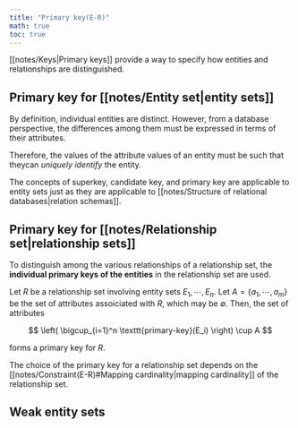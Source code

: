 ```yaml
---
title: "Primary key(E-R)"
math: true
toc: true
---
```


[[notes/Keys|Primary keys]] provide a way to specify how entities and relationships are distinguished.

## Primary key for [[notes/Entity set|entity sets]]

By definition, individual entities are distinct. However, from a database perspective, the differences among them must be expressed in terms of their attributes.

Therefore, the values of the attribute values of an entity must be such that theycan _uniquely identify_ the entity.

The concepts of superkey, candidate key, and primary key are applicable to entity sets just as they are applicable to [[notes/Structure of relational databases|relation schemas]].

## Primary key for [[notes/Relationship set|relationship sets]]

To distinguish among the various relationships of a relationship set, the **individual primary keys of the entities** in the relationship set are used.

Let $R$ be a relationship set involving entity sets $E_1, \cdots, E_n$. Let $A = \{ a_1, \cdots, a_m \}$ be the set of attributes assoiciated with $R$, which may be $\emptyset$. Then, the set of attributes

$$
\left( \bigcup_{i=1}^n \texttt{primary-key}(E_i) \right) \cup A
$$

forms a primary key for $R$.

The choice of the primary key for a relationship set depends on the [[notes/Constraint(E-R)#Mapping cardinality|mapping cardinality]] of the relationship set.

## Weak entity sets
